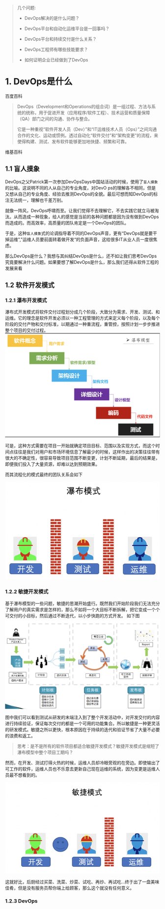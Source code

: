 > 几个问题:
>
> - DevOps解决的是什么问题？
>
> - DevOps平台和自动化运维平台是一回事吗？
> - DevOps平台和持续交付是什么关系？
> - DevOps工程师有哪些技能要求？
> - 如何证明企业已经做到了DevOps

# 1. DevOps是什么

百度百科

> DevOps（Development和Operations的组合词）是一组过程、方法与系统的统称，用于促进开发（应用程序/软件工程）、技术运营和质量保障（QA）部门之间的沟通、协作与整合。
>
> 它是一种重视“软件开发人员（Dev）”和“IT运维技术人员（Ops）”之间沟通合作的文化、运动或惯例。透过自动化“软件交付”和“架构变更”的流程，来使得构建、测试、发布软件能够更加地快捷、频繁和可靠。

维基百科

>
>
>

## 1.1 盲人摸象

DevOps之父Patrick第一次参加DevOpsDays中国站活动的时候，使用了`盲人摸象`的比喻。这说明不同的人从自己的专业角度，对DevO
ps的理解各不相同，但是又想从自己的专业角度、经验去推测DevOps的全貌。最后可想而知DevOps的标注无法统一，理解也千差万别。

就像一阵风，DevOps呼啸而至。让我们觉得不去理解它，不去实践它就立马被淘汰。从而造成一种现象，给人的感觉是当前的各种问题都是因为没有做到DevOps而造成的。而高效率，高质量的团队肯定是一个DevOps的团队。

于是，这种`盲人摸象`式的论调指导着不同的DevOps声音，更有“DevOps就是要干掉运维","运维人员要前面转着做开发“的负面声音，这给很多IT从业人员一度很焦虑。

那么DevOps是什么？我想与其纠结DevOps是什么，还不如让我们思考DevOps究竟要解决什么问题。如果要想了解DevOps是什么，那么我们还得从软件工程的发展来看

## 1.2 软件开发模式

### 1.2.1 瀑布开发模式


瀑布式开发模式将软件交付过程划分成几个阶段，大致分为需求、开发、测试、和运维。它的理念是软件开发必须以一种工程管理的方式来定义每个阶段，以及每个阶段的交付产物和交付标准，以期通过一种重流程，重管控，按照计划一步步推进整个项目的交付过程。
![瀑布模式](../image/waterfall.png)



可是，这种方式需要在项目一开始就确定项目目标、范围以及实现方式，而这个时间点往往是我们对用户和市场环境信息了解最少的时候，这样作出的决策往往带有很大的不确定性，很容易导致项目范围不断变更，计划不断延期，最后的结果是，即便我们投入了大量资源，却难以达到预期效果。

而其流程化的模式最终的团队关系会如下

![瀑布模式2](../image/waterfall2.png)

### 1.2.2 敏捷开发模式

基于瀑布模型的一些问题，敏捷的思潮开始盛行。既然我们开始阶段我们无法充分了解用户的真实需求是怎样的，那么不如将一个大目标不断拆解，把它变成一个个可交付的小目标，然后通过不断迭代，以小步快跑的方式开发。
如下图
![敏捷模式](../image/agile.png)

图中我们可以看到测试从研发的末端注入到了整个开发活动中，对开发交付的内容进行持续验证，保证每次交付的都是一个可用的功能集合。所以敏捷是一种更灵活的研发模式。敏捷之所以更快，根本原因在于持续的迭代和验证节省了大量不必要的浪费和返工。

>思考：是不是所有的软件项目都适合敏捷开发模式？敏捷开发模式是缩短了瀑布模型中整个项目工期吗？

然而，在开发、测试打得火热的时候，运维人员却冷眼旁观的在旁边。即使输出了可工作的软件，运维人员也不乐意去更新自己现在运维的系统，因为变更是运维人员最不想看到的。

![敏捷模式2](../image/agile2.png)

这就好比，后厨经过买菜、洗菜、炒菜、试吃、再炒、再试吃...终于出了一盘美味佳肴，但是没有服务员帮你端上给顾客，那么这个就没有任何意义。

### 1.2.3 DevOps
